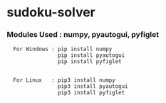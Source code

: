 # sudoku-solver

### Modules Used : numpy, pyautogui, pyfiglet
      
      For Windows : pip install numpy
                    pip install pyautogui
                    pip install pyfiglet
            
       
      For Linux   : pip3 install numpy
                    pip3 install pyautogui
                    pip3 install pyfiglet
